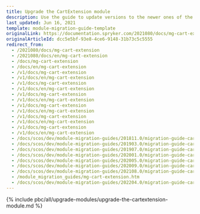```yaml
---
title: Upgrade the CartExtension module
description: Use the guide to update versions to the newer ones of the CartExtension module.
last_updated: Jun 16, 2021
template: module-migration-guide-template
originalLink: https://documentation.spryker.com/2021080/docs/mg-cart-extension
originalArticleId: dcc5e5bf-93e8-4ce6-9148-31b73c5c5555
redirect_from:
  - /2021080/docs/mg-cart-extension
  - /2021080/docs/en/mg-cart-extension
  - /docs/mg-cart-extension
  - /docs/en/mg-cart-extension
  - /v1/docs/mg-cart-extension
  - /v1/docs/en/mg-cart-extension
  - /v1/docs/mg-cart-extension
  - /v1/docs/en/mg-cart-extension
  - /v1/docs/mg-cart-extension
  - /v1/docs/en/mg-cart-extension
  - /v1/docs/mg-cart-extension
  - /v1/docs/en/mg-cart-extension
  - /v1/docs/mg-cart-extension
  - /v1/docs/en/mg-cart-extension
  - /v1/docs/mg-cart-extension
  - /v1/docs/en/mg-cart-extension
  - /docs/scos/dev/module-migration-guides/201811.0/migration-guide-cartextension.html
  - /docs/scos/dev/module-migration-guides/201903.0/migration-guide-cartextension.html
  - /docs/scos/dev/module-migration-guides/201907.0/migration-guide-cartextension.html
  - /docs/scos/dev/module-migration-guides/202001.0/migration-guide-cartextension.html
  - /docs/scos/dev/module-migration-guides/202005.0/migration-guide-cartextension.html
  - /docs/scos/dev/module-migration-guides/202009.0/migration-guide-cartextension.html
  - /docs/scos/dev/module-migration-guides/202108.0/migration-guide-cartextension.html
  - /module_migration_guides/mg-cart-extension.htm
  - /docs/scos/dev/module-migration-guides/202204.0/migration-guide-cartextension.html  
---
```


{% include pbc/all/upgrade-modules/upgrade-the-cartextension-module.md %} <!-- To edit, see /_includes/pbc/all/upgrade-modules/upgrade-the-cartextension-module.md -->

